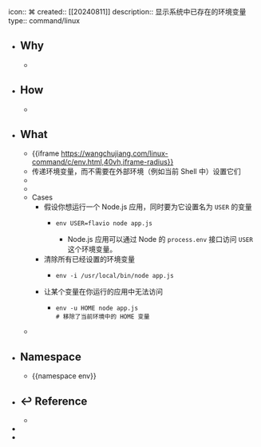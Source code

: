 icon:: ⌘
created:: [[20240811]]
description:: 显示系统中已存在的环境变量
type:: command/linux

- ## Why
  -
- ## How
  -
- ## What
  - {{iframe https://wangchujiang.com/linux-command/c/env.html,40vh,iframe-radius}}
  - 传递环境变量，而不需要在外部环境（例如当前 Shell 中）设置它们
  -
  -
  - Cases
    - 假设你想运行一个 Node.js 应用，同时要为它设置名为 `USER` 的变量
      - ```shell
        env USER=flavio node app.js
        ```
        - Node.js 应用可以通过 Node 的 `process.env` 接口访问 `USER` 这个环境变量。
    - 清除所有已经设置的环境变量
      - ```shell
        env -i /usr/local/bin/node app.js
        ```
    - 让某个变量在你运行的应用中无法访问
      - ```shell
        env -u HOME node app.js
        # 移除了当前环境中的 HOME 变量
        ```
  -
- ## Namespace
  - {{namespace env}}
- ## ↩ Reference
  -
-
-